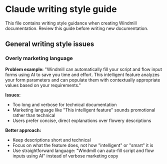 # Claude writing style guide

This file contains writing style guidance when creating Windmill documentation. Review this guide before writing new documentation.

## General writing style issues

### Overly marketing language

**Problem example:**
"Windmill can automatically fill your script and flow input forms using AI to save you time and effort. This intelligent feature analyzes your form parameters and can populate them with contextually appropriate values based on your requirements."

**Issues:**

- Too long and verbose for technical documentation
- Marketing language like "This intelligent feature" sounds promotional rather than technical
- Users prefer concise, direct explanations over flowery descriptions

**Better approach:**

- Keep descriptions short and technical
- Focus on what the feature does, not how "intelligent" or "smart" it is
- Use straightforward language: "Windmill can auto-fill script and flow inputs using AI" instead of verbose marketing copy

